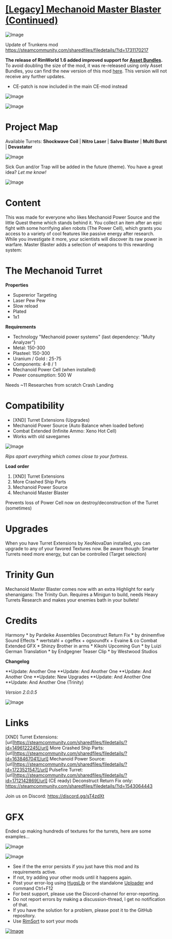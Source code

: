 # [[Legacy] Mechanoid Master Blaster (Continued)](https://steamcommunity.com/sharedfiles/filedetails/?id=2013229253)

![Image](https://i.imgur.com/buuPQel.png)

Update of Trunkens mod
https://steamcommunity.com/sharedfiles/filedetails/?id=1731170217

**The release of RimWorld 1.6 added improved support for [Asset Bundles](https://github.com/emipa606/AssetBuilder/blob/main/README.md).**
To avoid doubling the size of the mod, it was re-released using only Asset Bundles, you can find the new version of this mod [here](https://steamcommunity.com/sharedfiles/filedetails/?id=3503503505).
This version will not receive any further updates.

- CE-patch is now included in the main CE-mod instead

![Image](https://i.imgur.com/pufA0kM.png)
	
![Image](https://i.imgur.com/Z4GOv8H.png)

# Project Map


Available Turrets: **Shockwave Coil** | **Nitro Laser** | **Salvo Blaster** | **Multi Burst** | **Devastator**

![Image](https://i.ibb.co/4FtwpLK/Mechanoid-Turret-PROJECTMAP.png)

Sick Gun and/or Trap will be added in the future (theme). You have a great idea? *Let me know!*

![Image](https://i.ibb.co/GRn1CVW/Trunken-Rifle-128x128.png)

# Content


This was made for everyone who likes Mechanoid Power Source and the little Quest theme which stands behind it. You collect an item after an epic fight with some horrifying alien robots (The Power Cell), which grants you access to a variety of cool features like passive energy after research. While you investigate it more, your scientists will discover its raw power in warfare. Master Blaster adds a selection of weapons to this rewarding system:

# The Mechanoid Turret


**Properties**

 - Supererior Targeting
 - Laser Pew Pew
 - Slow reload
 - Plated
 - 1x1

**Requirements**

 - Technology "Mechanoid power systems"
   (last dependency: "Multy Analyzer")
 - Metal: 150-300
 - Plasteel: 150-300
 - Uranium / Gold : 25-75
 - Components: 4-8 / 1
 - Mechanoid Power Cell (when installed)
 - Power consumption: 500 W

Needs ~11 Researches from scratch Crash Landing

# Compatibility


 - [XND] Turret Extensions (Upgrades)
 - Mechanoid Power Source (Auto Balance when loaded before)
 - Combat Extended (Infinite Ammo: Xeno Hot Cell)
 - Works with old savegames

![Image](https://i.ibb.co/Cs48QPv/CE-COMBAT-EXTENDED-ARHHH-klein.png)

*Rips apart everything which comes close to your fortress.*

**Load order**

 1. [XND] Turret Extensions
 2. More Crashed Ship Parts
 3. Mechanoid Power Source
 4. Mechanoid Master Blaster

Prevents loss of Power Cell now on destroy/deconstruction of the Turret (sometimes)

# Upgrades


When you have Turret Extensions by XeoNovaDan installed, you can upgrade to any of your favored Textures now. Be aware though: Smarter Turrets need more energy, but can be controlled (Target selection)

# Trinity Gun


Mechanoid Master Blaster comes now with an extra Highlight for early shenanigans: The Trinity Gun. Requires a Minigun to build, needs Heavy Turrets Research and makes your enemies bath in your bullets!

# Credits


Harmony * by Pardeike
Assemblies Deconstruct Return Fix * by dninemfive
Sound Effects * wertstahl + cgeffex + ogsoundfx + Evaine &amp; co
Combat Extended GFX * Shinzy
Brother in arms * Kikohi
Upcoming Gun * by Luizi
German Translation * by Endgegner
Teaser Clip * by Westwood Studios

**Changelog**

**Update: Another One
**Update: And Another One
**Update: And Another One
**Update: New Upgrades
**Update: And Another One
**Update: And Another One (Trinity)

*Version 2.0.0.5*

![Image](https://media.giphy.com/media/WQ0Wwh2q3mPugctpQS/giphy.gif)

# Links


[XND] Turret Extensions: [url]https://steamcommunity.com/sharedfiles/filedetails/?id=1496122245[/url]
More Crashed Ship Parts: [url]https://steamcommunity.com/sharedfiles/filedetails/?id=1638467041[/url]
Mechanoid Power Source: [url]https://steamcommunity.com/sharedfiles/filedetails/?id=1723521547[/url]
Pulsefire Turret: [url]https://steamcommunity.com/sharedfiles/filedetails/?id=1712142869[/url] (CE ready)
Deconstruct Return Fix only: https://steamcommunity.com/sharedfiles/filedetails/?id=1543064443

Join us on Discord: https://discord.gg/sT4zdXt

# GFX


Ended up making hundreds of textures for the turrets, here are some examples...

![Image](https://i.ibb.co/yy5yZLh/Mechanoid-Turret-OUTSOURCED.png)

![Image](https://i.imgur.com/PwoNOj4.png)



-  See if the the error persists if you just have this mod and its requirements active.
-  If not, try adding your other mods until it happens again.
-  Post your error-log using [HugsLib](https://steamcommunity.com/workshop/filedetails/?id=818773962) or the standalone [Uploader](https://steamcommunity.com/sharedfiles/filedetails/?id=2873415404) and command Ctrl+F12
-  For best support, please use the Discord-channel for error-reporting.
-  Do not report errors by making a discussion-thread, I get no notification of that.
-  If you have the solution for a problem, please post it to the GitHub repository.
-  Use [RimSort](https://github.com/RimSort/RimSort/releases/latest) to sort your mods

 

[![Image](https://img.shields.io/github/v/release/emipa606/MechanoidMasterBlaster?label=latest%20version&style=plastic&color=9f1111&labelColor=black)](https://steamcommunity.com/sharedfiles/filedetails/changelog/2013229253)
